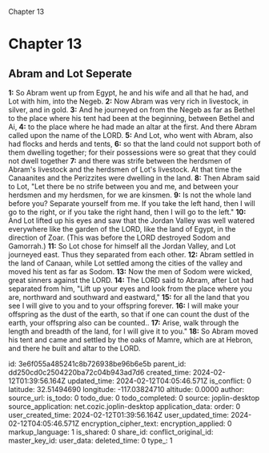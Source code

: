 Chapter 13

# Chapter 13

## Abram and Lot Seperate

**1:** So Abram went up from Egypt, he and his wife and all that he had, and Lot with him, into the Negeb.
**2:** Now Abram was very rich in livestock, in silver, and in gold.
**3:** And he journeyed on from the Negeb as far as Bethel to the place where his tent had been at the beginning, between Bethel and Ai,
**4:** to the place where he had made an altar at the first. And there Abram called upon the name of the LORD.
**5:** And Lot, who went with Abram, also had flocks and herds and tents,
**6:** so that the land could not support both of them dwelling together; for their possessions were so great that they could not dwell together
**7:** and there was strife between the herdsmen of Abram's livestock and the herdsmen of Lot's livestock. At that time the Canaanites and the Perizzites were dwelling in the land.
**8:** Then Abram said to Lot, "Let there be no strife between you and me, and between your herdsmen and my herdsmen, for we are kinsmen.
**9:** Is not the whole land before you? Separate yourself from me. If you take the left hand, then I will go to the right, or if you take the right hand, then I will go to the left."
**10:** And Lot lifted up his eyes and saw that the Jordan Valley was well watered everywhere like the garden of the LORD, like the land of Egypt, in the direction of Zoar. (This was before the LORD destroyed Sodom and Gamorrah.)
**11:** So Lot chose for himself all the Jordan Valley, and Lot journeyed east. Thus they separated from each other.
**12:** Abram settled in the land of Canaan, while Lot settled among the cities of the valley and moved his tent as far as Sodom.
**13:** Now the men of Sodom were wicked, great sinners against the LORD.
**14:** The LORD said to Abram, after Lot had separated from him, "Lift up your eyes and look from the place where you are, northward and southward and eastward,"
**15:** for all the land that you see I will give to you and to your offspring forever.
**16:** I will make your offspring as the dust of the earth, so that if one can count the dust of the earth, your offspring also can be counted..
**17:** Arise, walk through the length and breadth of the land, for I will give it to you."
**18:** So Abram moved his tent and came and settled by the oaks of Mamre, which are at Hebron, and there he built and altar to the LORD.

id: 3e6f055a485241c8b726938be96b6e5b
parent_id: dd250cd0c2504220ba72c04b943ad7d6
created_time: 2024-02-12T01:39:56.164Z
updated_time: 2024-02-12T04:05:46.571Z
is_conflict: 0
latitude: 32.51494690
longitude: -117.03824710
altitude: 0.0000
author: 
source_url: 
is_todo: 0
todo_due: 0
todo_completed: 0
source: joplin-desktop
source_application: net.cozic.joplin-desktop
application_data: 
order: 0
user_created_time: 2024-02-12T01:39:56.164Z
user_updated_time: 2024-02-12T04:05:46.571Z
encryption_cipher_text: 
encryption_applied: 0
markup_language: 1
is_shared: 0
share_id: 
conflict_original_id: 
master_key_id: 
user_data: 
deleted_time: 0
type_: 1